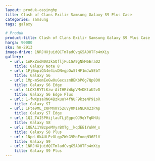 ```yaml
---
layout: produk-casinghp
title: Clash of Clans Exilir Samsung Galaxy S9 Plus Case
categories: samsung
tags: galaxy

# Produk
product-title: Clash of Clans Exilir Samsung Galaxy S9 Plus Case
harga: 90000
sku: hn-2913
image-drive: 1NRJHXjuidQCTmladCvqG5AOHTFo4mXiy
gallery:
  - url: 1nRxZndN0A3k5QfljFu1GA9gNkM6EraD2
    title: Galaxy Note 8
  - url: 1PjBmpiQA4e4ivDNvgpOwStHF1mJw5EbT
    title: Galaxy S6
  - url: 1Mp-mSemEeGw0uGecszmBEKbP6g7Qp8D0
    title: Galaxy S6 Edge
  - url: 1LOXtRYTLKzw-AiIHRiWkpVMvDKtaU2vD
    title: Galaxy S6 Edge Plus
  - url: 1-fwXpsaRNO4BzkuuY4fNUF9kzeNP91oR
    title: Galaxy S7
  - url: 1Fte9ML_z0PMnmY52uVy0M1eNLKm23PAp
    title: Galaxy S7 Edge
  - url: 1QI_TAI5PHijlauTLjEgpcOJ9qYFqKHUi
    title: Galaxy S8
  - url: 1QEAL1YBzpeMVyrBXTg__kqdEE1YukW_s
    title: Galaxy S8 Plus
  - url: 1Npd-6k4ULPzOLqpZWkG9MoFooqN36ElV
    title: Galaxy S9
  - url: 1NRJHXjuidQCTmladCvqG5AOHTFo4mXiy
    title: Galaxy S9 Plus
---
```

